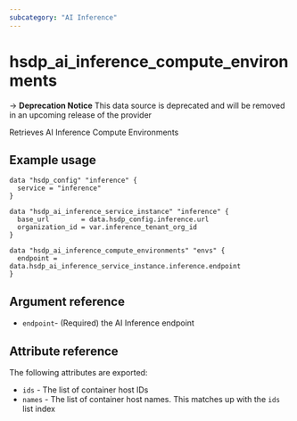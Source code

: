 ```yaml
---
subcategory: "AI Inference"
---
```


# hsdp_ai_inference_compute_environments

-> **Deprecation Notice** This data source is deprecated and will be removed in an upcoming release of the provider

Retrieves AI Inference Compute Environments

## Example usage

```hcl
data "hsdp_config" "inference" {
  service = "inference"
}

data "hsdp_ai_inference_service_instance" "inference" {
  base_url        = data.hsdp_config.inference.url
  organization_id = var.inference_tenant_org_id
}

data "hsdp_ai_inference_compute_environments" "envs" {
  endpoint = data.hsdp_ai_inference_service_instance.inference.endpoint
}
```

## Argument reference

* `endpoint`- (Required) the AI Inference endpoint

## Attribute reference

The following attributes are exported:

* `ids` -  The list of container host IDs
* `names` - The list of container host names. This matches up with the `ids` list index
